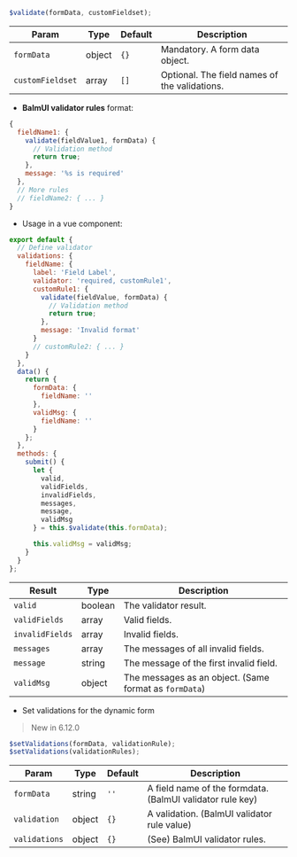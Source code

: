```js
$validate(formData, customFieldset);
```

| Param            | Type   | Default | Description                                   |
| ---------------- | ------ | ------- | --------------------------------------------- |
| `formData`       | object | `{}`    | Mandatory. A form data object.                |
| `customFieldset` | array  | `[]`    | Optional. The field names of the validations. |

- **BalmUI validator rules** format:

```js
{
  fieldName1: {
    validate(fieldValue1, formData) {
      // Validation method
      return true;
    },
    message: '%s is required'
  },
  // More rules
  // fieldName2: { ... }
}
```

- Usage in a vue component:

```js
export default {
  // Define validator
  validations: {
    fieldName: {
      label: 'Field Label',
      validator: 'required, customRule1',
      customRule1: {
        validate(fieldValue, formData) {
          // Validation method
          return true;
        },
        message: 'Invalid format'
      }
      // customRule2: { ... }
    }
  },
  data() {
    return {
      formData: {
        fieldName: ''
      },
      validMsg: {
        fieldName: ''
      }
    };
  },
  methods: {
    submit() {
      let {
        valid,
        validFields,
        invalidFields,
        messages,
        message,
        validMsg
      } = this.$validate(this.formData);

      this.validMsg = validMsg;
    }
  }
};
```

| Result          | Type    | Description                                            |
| --------------- | ------- | ------------------------------------------------------ |
| `valid`         | boolean | The validator result.                                  |
| `validFields`   | array   | Valid fields.                                          |
| `invalidFields` | array   | Invalid fields.                                        |
| `messages`      | array   | The messages of all invalid fields.                    |
| `message`       | string  | The message of the first invalid field.                |
| `validMsg`      | object  | The messages as an object. (Same format as `formData`) |

- Set validations for the dynamic form

> New in 6.12.0

```js
$setValidations(formData, validationRule);
$setValidations(validationRules);
```

| Param         | Type   | Default | Description                                               |
| ------------- | ------ | ------- | --------------------------------------------------------- |
| `formData`    | string | `''`    | A field name of the formdata. (BalmUI validator rule key) |
| `validation`  | object | `{}`    | A validation. (BalmUI validator rule value)               |
| `validations` | object | `{}`    | (See) BalmUI validator rules.                             |
